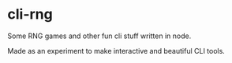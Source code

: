 # cli-rng
Some RNG games and other fun cli stuff written in node.

Made as an experiment to make interactive and beautiful CLI tools.
